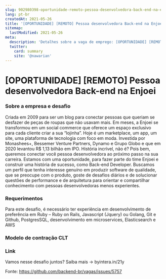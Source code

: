 ```yaml
---
slug: 902980398-oportunidade-remoto-pessoa-desenvolvedora-back-end-na-enjoei
lang: pt-br
createdAt: 2021-05-26
title: '[OPORTUNIDADE] [REMOTO] Pessoa desenvolvedora Back-end na Enjoei - Vaga de Emprego'
sitemap:
  lastModified: 2021-05-26
meta:
  description: 'Detalhes sobre a vaga de emprego: [OPORTUNIDADE] [REMOTO] Pessoa desenvolvedora Back-end na Enjoei'
  twitter:
    card: summary
    site: '@nawarian'
---
```


# [OPORTUNIDADE] [REMOTO] Pessoa desenvolvedora Back-end na Enjoei

### Sobre a empresa e desafio
Criada em 2009 para ser um blog para conectar pessoas que queriam se desfazer de peças de roupas que não usavam mais. Em meses, a Enjoei se transformou em um social commerce que oferece um espaço exclusivo para cada cliente criar a sua “lojinha”. Hoje é um marketplace, um app, um site, uma plataforma de tecnologia com foco em moda. Investida por Monashees+, Bessemer Venture Partners, Dynamo e Grupo Globo e que em 2020 levantou R$ 1,13 bilhão em IPO. História incrível, não é?
Pois bem, queremos conectar você pessoa desenvolvedora ao próximo passo na sua carreira. Estamos com uma oportunidade, para fazer parte do time Enjoei e construir uma história de sucesso, como Back-end Developer. Buscamos um perfil que tenha interesse genuíno em produzir software de qualidade, que se preocupe com o produto, goste de desafios diários e de solucionar questões de performance e de arquitetura para orientar e compartilhar conhecimento com pessoas desenvolvedoras menos experientes.

### Requerimentos
Para este desafio, é necessário ter experiência em desenvolvimento de preferência em Ruby – Ruby on Rails, Javascript (Jquery) ou Golang, Git e Github, PostgresSQL, desenvolvimento em microservices, Elasticsearch e AWS

### Modelo de contração CLT

### Link
Vamos nesse desafio juntos? Saiba mais -> byintera.in/21y

Fonte: https://github.com/backend-br/vagas/issues/5757